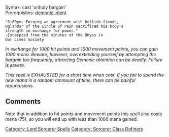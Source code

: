 Syntax: cast 'unholy bargain'  
Prerequisites: [demonic intent](Demonic_Intent.md "wikilink")  

`"8:00pm. Forging an agreement with hellish fiends,`  
`Oglandor of the Circle of Pain sacrificed his body's`  
`strength in exchange for power."`  
`-Excerpted from the minutes of the Bhyss in`  
`Our Lives Society`

*In exchange for 1000 hit points and 1000 movement points, you can gain
1000 mana. Beware, however, overextending yourself by attempting the
bargain too frequently; attracting Demonic attention can be deadly.
Failure is severe.*

*This spell is EXHAUSTED for a short time when cast. If you fail to
spend the new mana in a random ammount of time, there can be painful
repurcusions.*

## Comments

Note that in addition to hit points and movement points this spell also
costs mana (75), so you will end up with less than 1000 mana gained.

[Category: Lord Sorcerer
Spells](Category:_Lord_Sorcerer_Spells "wikilink") [Category: Sorcerer
Class Definers](Category:_Sorcerer_Class_Definers "wikilink")
